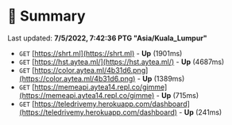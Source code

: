 # 📖 Summary
Last updated: **7/5/2022, 7:42:36 PTG "Asia/Kuala_Lumpur"**

- `GET` [https://shrt.ml](https://shrt.ml) - **Up** (1901ms)
- `GET` [https://hst.aytea.ml/](https://hst.aytea.ml/) - **Up** (4687ms)
- `GET` [https://color.aytea.ml/4b31d6.png](https://color.aytea.ml/4b31d6.png) - **Up** (1389ms)
- `GET` [https://memeapi.aytea14.repl.co/gimme](https://memeapi.aytea14.repl.co/gimme) - **Up** (715ms)
- `GET` [https://teledrivemy.herokuapp.com/dashboard](https://teledrivemy.herokuapp.com/dashboard) - **Up** (241ms)
